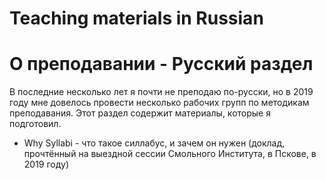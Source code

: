 # Teaching materials in Russian

# О преподавании - Русский раздел

В последние несколько лет я почти не преподаю по-русски, но в 2019 году мне довелось провести несколько рабочих групп по методикам преподавания. Этот раздел содержит материалы, которые я подготовил.

* Why Syllabi - что такое силлабус, и зачем он нужен (доклад, прочтённый на выездной сессии Смольного Института, в Пскове, в 2019 году)